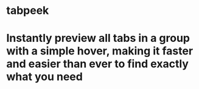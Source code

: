 # tabpeek
Instantly preview all tabs in a group with a simple hover, making it faster and easier than ever to find exactly what you need
=======
